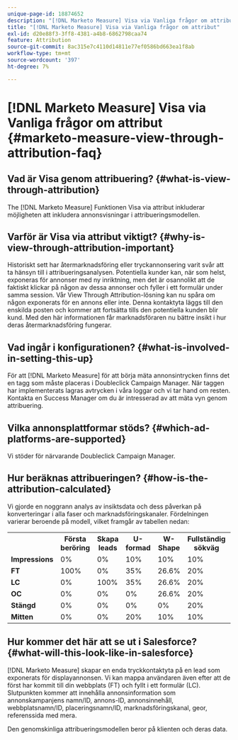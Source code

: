 ```yaml
---
unique-page-id: 18874652
description: "[!DNL Marketo Measure] Visa via Vanliga frågor om attribut - [!DNL Marketo Measure] - Produktdokumentation"
title: "[!DNL Marketo Measure] Visa via Vanliga frågor om attribut"
exl-id: d20e88f3-3ff8-4381-a4b8-6862798caa74
feature: Attribution
source-git-commit: 8ac315e7c4110d14811e77ef0586bd663ea1f8ab
workflow-type: tm+mt
source-wordcount: '397'
ht-degree: 7%

---
```


# [!DNL Marketo Measure] Visa via Vanliga frågor om attribut {#marketo-measure-view-through-attribution-faq}

## Vad är Visa genom attribuering? {#what-is-view-through-attribution}

The [!DNL Marketo Measure] Funktionen Visa via attribut inkluderar möjligheten att inkludera annonsvisningar i attribueringsmodellen.

## Varför är Visa via attribut viktigt? {#why-is-view-through-attribution-important}

Historiskt sett har återmarknadsföring eller tryckannonsering varit svår att ta hänsyn till i attribueringsanalysen. Potentiella kunder kan, när som helst, exponeras för annonser med ny inriktning, men det är osannolikt att de faktiskt klickar på någon av dessa annonser och fyller i ett formulär under samma session. Vår View Through Attribution-lösning kan nu spåra om någon exponerats för en annons eller inte. Denna kontaktyta läggs till den enskilda posten och kommer att fortsätta tills den potentiella kunden blir kund. Med den här informationen får marknadsföraren nu bättre insikt i hur deras återmarknadsföring fungerar.

## Vad ingår i konfigurationen? {#what-is-involved-in-setting-this-up}

För att [!DNL Marketo Measure] för att börja mäta annonsintrycken finns det en tagg som måste placeras i Doubleclick Campaign Manager. När taggen har implementerats lagras avtrycken i våra loggar och vi tar hand om resten. Kontakta en Success Manager om du är intresserad av att mäta vyn genom attribuering.

## Vilka annonsplattformar stöds? {#which-ad-platforms-are-supported}

Vi stöder för närvarande Doubleclick Campaign Manager.

## Hur beräknas attribueringen? {#how-is-the-attribution-calculated}

Vi gjorde en noggrann analys av insiktsdata och dess påverkan på konverteringar i alla faser och marknadsföringskanaler. Fördelningen varierar beroende på modell, vilket framgår av tabellen nedan:

<table> 
 <colgroup> 
  <col> 
  <col> 
  <col> 
  <col> 
  <col> 
  <col> 
  <col> 
 </colgroup> 
 <tbody> 
  <tr> 
   <th><br></th> 
   <th>Första beröring</th> 
   <th>Skapa leads</th> 
   <th>U-formad</th> 
   <th>W-Shape</th> 
   <th>Fullständig sökväg</th> 
   <th>Anpassad modell</th> 
  </tr> 
  <tr> 
   <td><strong>Impressions</strong></td> 
   <td>0%</td> 
   <td>0%</td> 
   <td>10%</td> 
   <td>10%</td> 
   <td>10%</td> 
   <td>Egen</td> 
  </tr> 
  <tr> 
   <td><strong>FT</strong></td> 
   <td>100%</td> 
   <td>0%</td> 
   <td>35%</td> 
   <td>26.6%</td> 
   <td>20%</td> 
   <td>Egen</td> 
  </tr> 
  <tr> 
   <td><strong>LC</strong></td> 
   <td>0%</td> 
   <td>100%</td> 
   <td>35%</td> 
   <td>26.6%</td> 
   <td>20%</td> 
   <td>Egen</td> 
  </tr> 
  <tr> 
   <td><strong>OC</strong></td> 
   <td>0%</td> 
   <td>0%</td> 
   <td>0%</td> 
   <td>26.6%</td> 
   <td>20%</td> 
   <td>Egen</td> 
  </tr> 
  <tr> 
   <td><strong>Stängd</strong></td> 
   <td>0%</td> 
   <td>0%</td> 
   <td>0%</td> 
   <td>0%</td> 
   <td>20%</td> 
   <td>Egen</td> 
  </tr> 
  <tr> 
   <td><strong>Mitten</strong></td> 
   <td>0%</td> 
   <td>0%</td> 
   <td>20%</td> 
   <td>10%</td> 
   <td>10%</td> 
   <td>Egen</td> 
  </tr> 
 </tbody> 
</table>

## Hur kommer det här att se ut i Salesforce? {#what-will-this-look-like-in-salesforce}

[!DNL Marketo Measure] skapar en enda tryckkontaktyta på en lead som exponerats för displayannonsen. Vi kan mappa användaren även efter att de först har kommit till din webbplats (FT) och fyllt i ett formulär (LC). Slutpunkten kommer att innehålla annonsinformation som annonskampanjens namn/ID, annons-ID, annonsinnehåll, webbplatsnamn/ID, placeringsnamn/ID, marknadsföringskanal, geor, referenssida med mera.

Den genomskinliga attribueringsmodellen beror på klienten och deras data.
